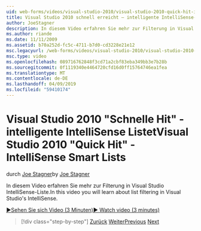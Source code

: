 ```yaml
---
uid: web-forms/videos/visual-studio-2010/visual-studio-2010-quick-hit-intellisense-smart-lists
title: Visual Studio 2010 schnell erreicht – intelligente IntelliSense-Listen
author: JoeStagner
description: In diesem Video erfahren Sie mehr zur Filterung in Visual Studio IntelliSense-Liste.
ms.author: riande
ms.date: 11/11/2009
ms.assetid: b70a252d-fc5c-4711-b7d0-cd3228e21e12
msc.legacyurl: /web-forms/videos/visual-studio-2010/visual-studio-2010-quick-hit-intellisense-smart-lists
msc.type: video
ms.openlocfilehash: 089716762848f3cd71a2cbf83eba349bb3e7b28b
ms.sourcegitcommit: 0f1119340e4464720cfd16d0ff15764746ea1fea
ms.translationtype: MT
ms.contentlocale: de-DE
ms.lasthandoff: 04/09/2019
ms.locfileid: "59410174"
---
```

# <a name="visual-studio-2010-quick-hit---intellisense-smart-lists"></a><span data-ttu-id="297c7-103">Visual Studio 2010 "Schnelle Hit" - intelligente IntelliSense Listet</span><span class="sxs-lookup"><span data-stu-id="297c7-103">Visual Studio 2010 "Quick Hit" - IntelliSense Smart Lists</span></span>

<span data-ttu-id="297c7-104">durch [Joe Stagner](https://github.com/JoeStagner)</span><span class="sxs-lookup"><span data-stu-id="297c7-104">by [Joe Stagner](https://github.com/JoeStagner)</span></span>

<span data-ttu-id="297c7-105">In diesem Video erfahren Sie mehr zur Filterung in Visual Studio IntelliSense-Liste.</span><span class="sxs-lookup"><span data-stu-id="297c7-105">In this video you will learn about list filtering in Visual Studio's IntelliSense.</span></span>

[<span data-ttu-id="297c7-106">&#9654;Sehen Sie sich Video (3 Minuten)</span><span class="sxs-lookup"><span data-stu-id="297c7-106">&#9654; Watch video (3 minutes)</span></span>](https://channel9.msdn.com/Blogs/ASP-NET-Site-Videos/visual-studio-2010-quick-hit-intellisense-smart-lists)

> [!div class="step-by-step"]
> <span data-ttu-id="297c7-107">[Zurück](visual-studio-2010-quick-hit-code-search-view-hierarchy.md)
> [Weiter](visual-studio-2010-quick-hit-multi-monitor-support.md)</span><span class="sxs-lookup"><span data-stu-id="297c7-107">[Previous](visual-studio-2010-quick-hit-code-search-view-hierarchy.md)
[Next](visual-studio-2010-quick-hit-multi-monitor-support.md)</span></span>
